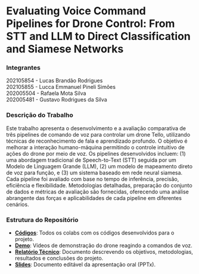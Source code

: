 # **Evaluating Voice Command Pipelines for Drone Control: From STT and LLM to Direct Classification and Siamese Networks**

### Integrantes
202105854 - Lucas Brandão Rodrigues <br>
202105855 - Lucca Emmanuel Pineli Simões <br>
202005504 - Rafaela Mota Silva <br>
202005481 - Gustavo Rodrigues da Silva <br>

### Descrição do Trabalho
Este trabalho apresenta o desenvolvimento e a avaliação comparativa de três pipelines de comando de voz para controlar um drone Tello, utilizando técnicas de reconhecimento de fala e aprendizado profundo. O objetivo é melhorar a interação humano-máquina permitindo o controle intuitivo de ações do drone por meio de voz. Os pipelines desenvolvidos incluem: (1) uma abordagem tradicional de Speech-to-Text (STT) seguida por um Modelo de Linguagem Grande (LLM), (2) um modelo de mapeamento direto de voz para função, e (3) um sistema baseado em rede neural siamesa. Cada pipeline foi avaliado com base no tempo de inferência, precisão, eficiência e flexibilidade. Metodologias detalhadas, preparação do conjunto de dados e métricas de avaliação são fornecidas, oferecendo uma análise abrangente das forças e aplicabilidades de cada pipeline em diferentes cenários.


### Estrutura do Repositório
- **[Códigos](./Códigos)**: Todos os colabs com os códigos desenvolvidos para o projeto.
- **[Demo](./Demo)**: Vídeos de demonstração do drone reagindo a comandos de voz.
- **[Relatório Técnico](./Relatório%20Técnico.pdf)**: Documento descrevendo os objetivos, metodologias, resultados e conclusões do projeto.
- **[Slides](./Slides.pptx)**: Documento editável da apresentação oral (PPTx).
